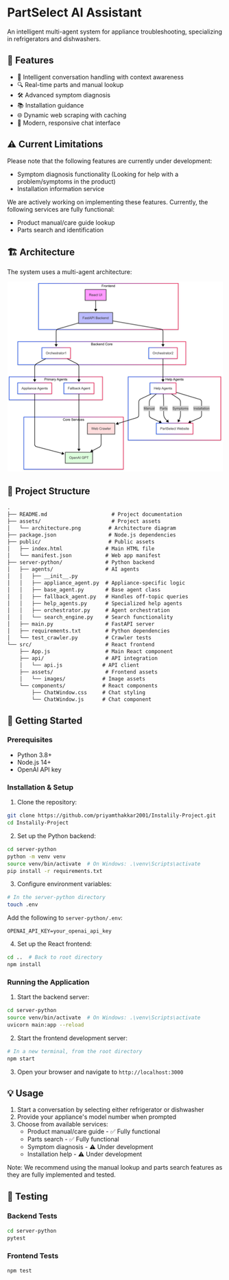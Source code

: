# PartSelect AI Assistant

An intelligent multi-agent system for appliance troubleshooting, specializing in refrigerators and dishwashers.

## 🌟 Features

- 🤖 Intelligent conversation handling with context awareness
- 🔍 Real-time parts and manual lookup
- 🛠️ Advanced symptom diagnosis
- 📚 Installation guidance
- 🌐 Dynamic web scraping with caching
- 💬 Modern, responsive chat interface

## ⚠️ Current Limitations

Please note that the following features are currently under development:
- Symptom diagnosis functionality (Looking for help with a problem/symptoms in the product)
- Installation information service

We are actively working on implementing these features. Currently, the following services are fully functional:
- Product manual/care guide lookup
- Parts search and identification

## 🏗️ Architecture

The system uses a multi-agent architecture:

![Architecture Diagram](assets/architecture.png)

## 📁 Project Structure

```
.
├── README.md                     # Project documentation
├── assets/                       # Project assets
│   └── architecture.png         # Architecture diagram
├── package.json                 # Node.js dependencies
├── public/                      # Public assets
│   ├── index.html              # Main HTML file
│   └── manifest.json           # Web app manifest
├── server-python/              # Python backend
│   ├── agents/                 # AI agents
│   │   ├── __init__.py
│   │   ├── appliance_agent.py  # Appliance-specific logic
│   │   ├── base_agent.py       # Base agent class
│   │   ├── fallback_agent.py   # Handles off-topic queries
│   │   ├── help_agents.py      # Specialized help agents
│   │   ├── orchestrator.py     # Agent orchestration
│   │   └── search_engine.py    # Search functionality
│   ├── main.py                 # FastAPI server
│   ├── requirements.txt        # Python dependencies
│   └── test_crawler.py         # Crawler tests
└── src/                        # React frontend
    ├── App.js                  # Main React component
    ├── api/                    # API integration
    │   └── api.js             # API client
    ├── assets/                 # Frontend assets
    │   └── images/            # Image assets
    └── components/            # React components
        ├── ChatWindow.css     # Chat styling
        └── ChatWindow.js      # Chat component
```

## 🚀 Getting Started

### Prerequisites

- Python 3.8+
- Node.js 14+
- OpenAI API key

### Installation & Setup

1. Clone the repository:
```bash
git clone https://github.com/priyamthakkar2001/Instalily-Project.git
cd Instalily-Project
```

2. Set up the Python backend:
```bash
cd server-python
python -m venv venv
source venv/bin/activate  # On Windows: .\venv\Scripts\activate
pip install -r requirements.txt
```

3. Configure environment variables:
```bash
# In the server-python directory
touch .env
```
Add the following to `server-python/.env`:
```env
OPENAI_API_KEY=your_openai_api_key
```

4. Set up the React frontend:
```bash
cd ..  # Back to root directory
npm install
```

### Running the Application

1. Start the backend server:
```bash
cd server-python
source venv/bin/activate  # On Windows: .\venv\Scripts\activate
uvicorn main:app --reload
```

2. Start the frontend development server:
```bash
# In a new terminal, from the root directory
npm start
```

3. Open your browser and navigate to `http://localhost:3000`

## 💡 Usage

1. Start a conversation by selecting either refrigerator or dishwasher
2. Provide your appliance's model number when prompted
3. Choose from available services:
   - Product manual/care guide - ✅ Fully functional
   - Parts search - ✅ Fully functional
   - Symptom diagnosis - ⚠️ Under development
   - Installation help - ⚠️ Under development

Note: We recommend using the manual lookup and parts search features as they are fully implemented and tested.

## 🧪 Testing

### Backend Tests
```bash
cd server-python
pytest
```

### Frontend Tests
```bash
npm test

